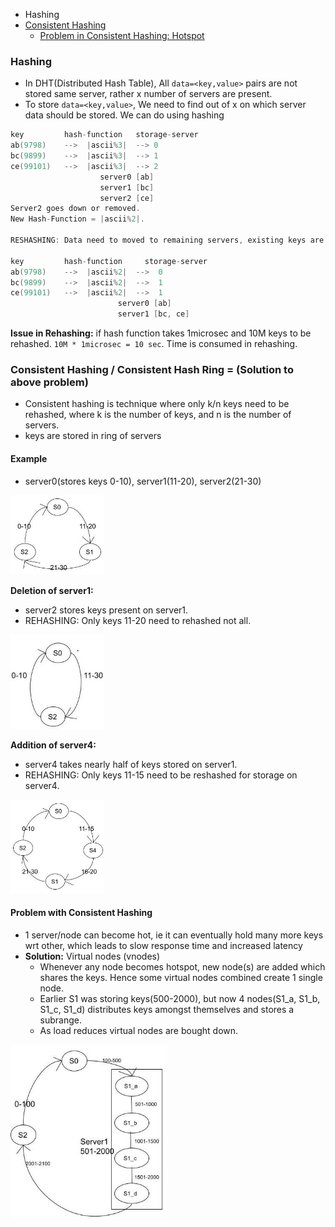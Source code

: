 - Hashing
- [Consistent Hashing](#ch)
  - [Problem in Consistent Hashing: Hotspot](#p)

### Hashing
- In DHT(Distributed Hash Table), All `data=<key,value>` pairs are not stored same server, rather x number of servers are present.
- To store `data=<key,value>`, We need to find out of x on which server data should be stored. We can do using hashing
```c
key			hash-function	storage-server
ab(9798)	-->	 |ascii%3|  --> 0
bc(9899)	-->	 |ascii%3|  --> 1
ce(99101)	-->	 |ascii%3|  --> 2
					server0 [ab]
					server1 [bc]
					server2	[ce]
Server2 goes down or removed.
New Hash-Function = |ascii%2|.

RESHASHING: Data need to moved to remaining servers, existing keys are again passed thru new hash-function.

key			hash-function	  storage-server
ab(9798)	-->	 |ascii%2|	-->  0
bc(9899)	-->	 |ascii%2|	-->  1
ce(99101)	-->	 |ascii%2|	-->  1
						server0 [ab]
						server1 [bc, ce]
```
**Issue in Rehashing:** if hash function takes 1microsec and 10M keys to be rehashed. `10M * 1microsec = 10 sec`. Time is consumed in rehashing.

<a name=ch></a>
### Consistent Hashing / Consistent Hash Ring = (Solution to above problem)
- Consistent hashing is technique where only k/n keys need to be rehashed, where k is the number of keys, and n is the number of servers.
- keys are stored in ring of servers
#### Example
- server0(stores keys 0-10), server1(11-20), server2(21-30)
<img src=images/Consistent_Hashing1.png width=150/>

**Deletion of server1:**
  - server2 stores keys present on server1.
  - REHASHING: Only keys 11-20 need to rehashed not all.
<img src=images/Consistent_Hashing_Deletion.png width=150/>

**Addition of server4:**
  - server4 takes nearly half of keys stored on server1.
  - REHASHING: Only keys 11-15 need to be reshashed for storage on server4.
<img src=images/Consistent_Hashing_Addition.png width=150/>

<a name=p></a>
#### Problem with Consistent Hashing
- 1 server/node can become hot, ie it can eventually hold many more keys wrt other, which leads to slow response time and increased latency
- **Solution:** Virtual nodes (vnodes)
  - Whenever any node becomes hotspot, new node(s) are added which shares the keys. Hence some virtual nodes combined create 1 single node.
  - Earlier S1 was storing keys(500-2000), but now 4 nodes(S1_a, S1_b, S1_c, S1_d) distributes keys amongst themselves and stores a subrange.
  - As load reduces virtual nodes are bought down.
<img src=images/Consistent_Hashing_VirtualNodes.png width=250/>
